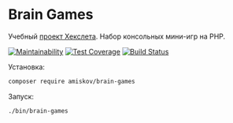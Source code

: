 # Brain Games
Учебный [проект Хекслета](https://ru.hexlet.io/projects/7/sessions/300). Набор консольных мини-игр на PHP.

[![Maintainability](https://api.codeclimate.com/v1/badges/302a34b5f784cffc7c53/maintainability)](https://codeclimate.com/github/amiskov/project-lvl1-s288/maintainability)
[![Test Coverage](https://api.codeclimate.com/v1/badges/302a34b5f784cffc7c53/test_coverage)](https://codeclimate.com/github/amiskov/project-lvl1-s288/test_coverage)
[![Build Status](https://travis-ci.org/amiskov/project-lvl1-s288.svg?branch=master)](https://travis-ci.org/amiskov/project-lvl1-s288)

Установка:

```bash
composer require amiskov/brain-games
```

Запуск:

```bash
./bin/brain-games
```
